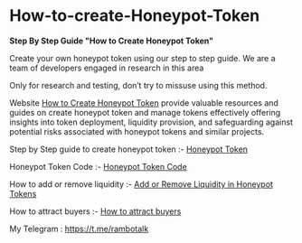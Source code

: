 # How-to-create-Honeypot-Token

**Step By Step Guide "How to Create Honeypot Token"**

Create your own honeypot token using our step to step guide. We are a team of developers engaged in research in this area

Only for research and testing, don’t try to missuse using this method.

Website [How to Create Honeypot Token](https://howtocreatehoneypottoken.com) provide valuable resources and guides on create honeypot token and manage tokens effectively offering insights into token deployment, liquidity provision, and safeguarding against potential risks associated with honeypot tokens and similar projects.

Step by Step guide to create honeypot token :- [Honeypot Token](https://howtocreatehoneypottoken.com/how-to-create-honeypot-token/)

Honeypot Token Code :- [Honeypot Token Code](https://howtocreatehoneypottoken.com/honeypot-token-code/)

How to add or remove liquidity :- [Add or Remove Liquidity in Honeypot Tokens](https://howtocreatehoneypottoken.com/how-to-add-or-remove-liquidity/)

How to attract buyers :- [How to attract buyers](https://howtocreatehoneypottoken.com/how-to-attract-buyers/)

My Telegram :  https://t.me/rambotalk

